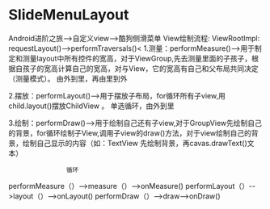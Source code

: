 # SlideMenuLayout
Android进阶之旅-->自定义view-->酷狗侧滑菜单
View绘制流程:
ViewRootImpl: requestLayout()-->performTraversals()<
1.测量：performMeasure()-->用于制定和测量layout中所有控件的宽高，对于ViewGroup,先去测量里面的子孩子，根据自孩子的宽高计算自己的宽高，对与View，它的宽高有自己和父布局共同决定（测量模式）。 由外到里，再由里到外

2.摆放：performLayout()-->用于摆放子布局，for循环所有子view,用child.layout()摆放ChildView 。 单选循环，由外到里

3.绘制：performDraw()-->用于绘制自己还有子view,对于GroupView先绘制自己的背景，for循环绘制子View,调用子view的draw()方法，对于view绘制自己的背景，绘制自己显示的内容（如：TextView 先绘制背景，再cavas.drawText()文本）
>


                    循环
performMeasure（）-->measure（）-->onMeasure()
performLayout（）-->layout（）-->onLayout()
performDraw（）-->draw-->onDraw()